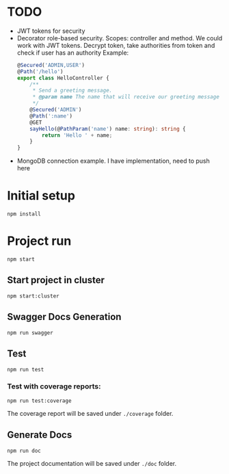 # TODO
- JWT tokens for security
- Decorator role-based security. Scopes: controller and method.
    We could work with JWT tokens. Decrypt token, take authorities from token
    and check if user has an authority
    Example:
    ```typescript
    @Secured('ADMIN,USER')
    @Path('/hello')
    export class HelloController {
        /**
         * Send a greeting message.
         * @param name The name that will receive our greeting message
         */
        @Secured('ADMIN')
        @Path(':name')
        @GET
        sayHello(@PathParam('name') name: string): string {
            return 'Hello ' + name;
        }
    }
    ```
- MongoDB connection example. I have implementation, need to push here

# Initial setup
```
npm install
```

# Project run
```
npm start
```

## Start project in cluster
```
npm start:cluster
```

## Swagger Docs Generation

```
npm run swagger
```

## Test

```
npm run test
```

### Test with coverage reports:

```
npm run test:coverage
```

The coverage report will be saved under ```./coverage``` folder.

## Generate Docs

```
npm run doc
```

The project documentation will be saved under ```./doc``` folder.
